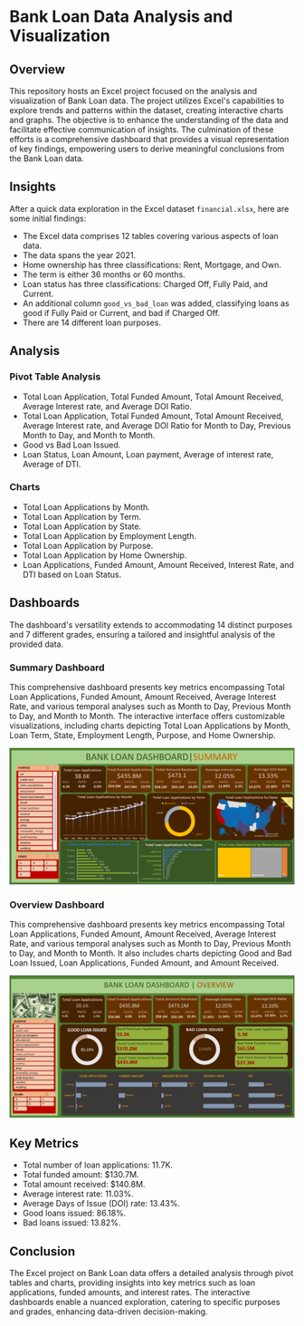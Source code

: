 # Bank Loan Data Analysis and Visualization

## Overview

This repository hosts an Excel project focused on the analysis and visualization of Bank Loan data. The project utilizes Excel's capabilities to explore trends and patterns within the dataset, creating interactive charts and graphs. The objective is to enhance the understanding of the data and facilitate effective communication of insights. The culmination of these efforts is a comprehensive dashboard that provides a visual representation of key findings, empowering users to derive meaningful conclusions from the Bank Loan data.

## Insights

After a quick data exploration in the Excel dataset `financial.xlsx`, here are some initial findings:

- The Excel data comprises 12 tables covering various aspects of loan data.
- The data spans the year 2021.
- Home ownership has three classifications: Rent, Mortgage, and Own.
- The term is either 36 months or 60 months.
- Loan status has three classifications: Charged Off, Fully Paid, and Current.
- An additional column `good_vs_bad_loan` was added, classifying loans as good if Fully Paid or Current, and bad if Charged Off.
- There are 14 different loan purposes.

## Analysis

### Pivot Table Analysis

- Total Loan Application, Total Funded Amount, Total Amount Received, Average Interest rate, and Average DOI Ratio.
- Total Loan Application, Total Funded Amount, Total Amount Received, Average Interest rate, and Average DOI Ratio for Month to Day, Previous Month to Day, and Month to Month.
- Good vs Bad Loan Issued.
- Loan Status, Loan Amount, Loan payment, Average of interest rate, Average of DTI.

### Charts

- Total Loan Applications by Month.
- Total Loan Application by Term.
- Total Loan Application by State.
- Total Loan Application by Employment Length.
- Total Loan Application by Purpose.
- Total Loan Application by Home Ownership.
- Loan Applications, Funded Amount, Amount Received, Interest Rate, and DTI based on Loan Status.

## Dashboards

The dashboard's versatility extends to accommodating 14 distinct purposes and 7 different grades, ensuring a tailored and insightful analysis of the provided data.

### Summary Dashboard

This comprehensive dashboard presents key metrics encompassing Total Loan Applications, Funded Amount, Amount Received, Average Interest Rate, and various temporal analyses such as Month to Day, Previous Month to Day, and Month to Month. The interactive interface offers customizable visualizations, including charts depicting Total Loan Applications by Month, Loan Term, State, Employment Length, Purpose, and Home Ownership.

![Summary](SS_1.png)

### Overview Dashboard

This comprehensive dashboard presents key metrics encompassing Total Loan Applications, Funded Amount, Amount Received, Average Interest Rate, and various temporal analyses such as Month to Day, Previous Month to Day, and Month to Month. It also includes charts depicting Good and Bad Loan Issued, Loan Applications, Funded Amount, and Amount Received.

![Overview](SS_2.png)

## Key Metrics

- Total number of loan applications: 11.7K.
- Total funded amount: $130.7M.
- Total amount received: $140.8M.
- Average interest rate: 11.03%.
- Average Days of Issue (DOI) rate: 13.43%.
- Good loans issued: 86.18%.
- Bad loans issued: 13.82%.

## Conclusion

The Excel project on Bank Loan data offers a detailed analysis through pivot tables and charts, providing insights into key metrics such as loan applications, funded amounts, and interest rates. The interactive dashboards enable a nuanced exploration, catering to specific purposes and grades, enhancing data-driven decision-making.
